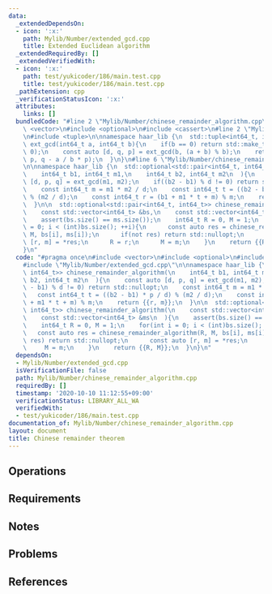 ```yaml
---
data:
  _extendedDependsOn:
  - icon: ':x:'
    path: Mylib/Number/extended_gcd.cpp
    title: Extended Euclidean algorithm
  _extendedRequiredBy: []
  _extendedVerifiedWith:
  - icon: ':x:'
    path: test/yukicoder/186/main.test.cpp
    title: test/yukicoder/186/main.test.cpp
  _pathExtension: cpp
  _verificationStatusIcon: ':x:'
  attributes:
    links: []
  bundledCode: "#line 2 \"Mylib/Number/chinese_remainder_algorithm.cpp\"\n#include\
    \ <vector>\n#include <optional>\n#include <cassert>\n#line 2 \"Mylib/Number/extended_gcd.cpp\"\
    \n#include <tuple>\n\nnamespace haar_lib {\n  std::tuple<int64_t, int64_t, int64_t>\
    \ ext_gcd(int64_t a, int64_t b){\n    if(b == 0) return std::make_tuple(a, 1,\
    \ 0);\n    const auto [d, q, p] = ext_gcd(b, (a + b) % b);\n    return std::make_tuple(d,\
    \ p, q - a / b * p);\n  }\n}\n#line 6 \"Mylib/Number/chinese_remainder_algorithm.cpp\"\
    \n\nnamespace haar_lib {\n  std::optional<std::pair<int64_t, int64_t>> chinese_remainder_algorithm(\n\
    \    int64_t b1, int64_t m1,\n    int64_t b2, int64_t m2\n  ){\n    const auto\
    \ [d, p, q] = ext_gcd(m1, m2);\n    if((b2 - b1) % d != 0) return std::nullopt;\n\
    \    const int64_t m = m1 * m2 / d;\n    const int64_t t = ((b2 - b1) * p / d)\
    \ % (m2 / d);\n    const int64_t r = (b1 + m1 * t + m) % m;\n    return {{r, m}};\n\
    \  }\n\n  std::optional<std::pair<int64_t, int64_t>> chinese_remainder_algorithm(\n\
    \    const std::vector<int64_t> &bs,\n    const std::vector<int64_t> &ms\n  ){\n\
    \    assert(bs.size() == ms.size());\n    int64_t R = 0, M = 1;\n    for(int i\
    \ = 0; i < (int)bs.size(); ++i){\n      const auto res = chinese_remainder_algorithm(R,\
    \ M, bs[i], ms[i]);\n      if(not res) return std::nullopt;\n      const auto\
    \ [r, m] = *res;\n      R = r;\n      M = m;\n    }\n    return {{R, M}};\n  }\n\
    }\n"
  code: "#pragma once\n#include <vector>\n#include <optional>\n#include <cassert>\n\
    #include \"Mylib/Number/extended_gcd.cpp\"\n\nnamespace haar_lib {\n  std::optional<std::pair<int64_t,\
    \ int64_t>> chinese_remainder_algorithm(\n    int64_t b1, int64_t m1,\n    int64_t\
    \ b2, int64_t m2\n  ){\n    const auto [d, p, q] = ext_gcd(m1, m2);\n    if((b2\
    \ - b1) % d != 0) return std::nullopt;\n    const int64_t m = m1 * m2 / d;\n \
    \   const int64_t t = ((b2 - b1) * p / d) % (m2 / d);\n    const int64_t r = (b1\
    \ + m1 * t + m) % m;\n    return {{r, m}};\n  }\n\n  std::optional<std::pair<int64_t,\
    \ int64_t>> chinese_remainder_algorithm(\n    const std::vector<int64_t> &bs,\n\
    \    const std::vector<int64_t> &ms\n  ){\n    assert(bs.size() == ms.size());\n\
    \    int64_t R = 0, M = 1;\n    for(int i = 0; i < (int)bs.size(); ++i){\n   \
    \   const auto res = chinese_remainder_algorithm(R, M, bs[i], ms[i]);\n      if(not\
    \ res) return std::nullopt;\n      const auto [r, m] = *res;\n      R = r;\n \
    \     M = m;\n    }\n    return {{R, M}};\n  }\n}\n"
  dependsOn:
  - Mylib/Number/extended_gcd.cpp
  isVerificationFile: false
  path: Mylib/Number/chinese_remainder_algorithm.cpp
  requiredBy: []
  timestamp: '2020-10-10 11:12:55+09:00'
  verificationStatus: LIBRARY_ALL_WA
  verifiedWith:
  - test/yukicoder/186/main.test.cpp
documentation_of: Mylib/Number/chinese_remainder_algorithm.cpp
layout: document
title: Chinese remainder theorem
---
```


## Operations

## Requirements

## Notes

## Problems

## References
